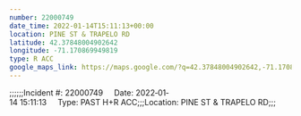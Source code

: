 ```yaml
---
number: 22000749
date_time: 2022-01-14T15:11:13+00:00
location: PINE ST & TRAPELO RD
latitude: 42.37848004902642
longitude: -71.170869949819
type: R ACC
google_maps_link: https://maps.google.com/?q=42.37848004902642,-71.170869949819
---
```


;;;;;;Incident #: 22000749     Date: 2022‐01‐14 15:11:13     Type: PAST H+R ACC;;;Location: PINE ST & TRAPELO RD;;;
